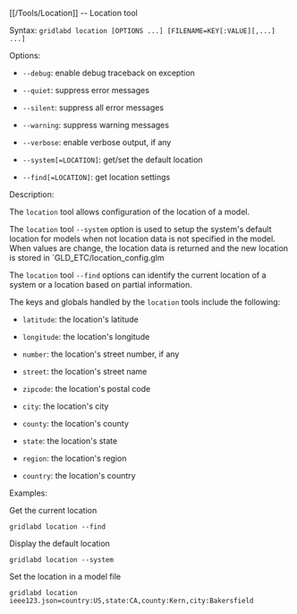 [[/Tools/Location]] -- Location tool

Syntax: `gridlabd location [OPTIONS ...] [FILENAME=KEY[:VALUE][,...] ...]`

Options:

* `--debug`: enable debug traceback on exception

* `--quiet`: suppress error messages

* `--silent`: suppress all error messages

* `--warning`: suppress warning messages

* `--verbose`: enable verbose output, if any

* `--system[=LOCATION]`: get/set the default location

* `--find[=LOCATION]`: get location settings

Description:

The `location` tool allows configuration of the location of a model.

The `location` tool `--system` option is used to setup the system's default
location for models when not location data is not specified in the model.
When values are change, the location data is returned and the new location
is stored in `GLD_ETC/location_config.glm

The `location` tool `--find` options can identify the current location of a
system or a location based on partial information.

The keys and globals handled by the `location` tools include the following:

* `latitude`: the location's latitude


* `longitude`: the location's longitude

* `number`: the location's street number, if any

* `street`: the location's street name

* `zipcode`: the location's postal code

* `city`: the location's city

* `county`: the location's county

* `state`: the location's state

* `region`: the location's region

* `country`: the location's country

Examples:

Get the current location

    gridlabd location --find

Display the default location

    gridlabd location --system

Set the location in a model file

    gridlabd location ieee123.json=country:US,state:CA,county:Kern,city:Bakersfield


